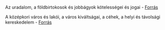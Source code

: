 Az uradalom, a földbirtokosok és jobbágyok kötelességei és jogai - [Forrás](https://www.nkp.hu/tankonyv/tortenelem_9_nat2020/lecke_04_010)

A középkori város és lakói, a város kiváltságai, a céhek, a helyi és távolsági kereskedelem - [Forrás](https://www.nkp.hu/tankonyv/tortenelem_9_nat2020/lecke_04_014)
